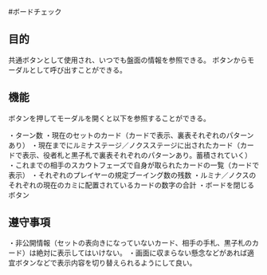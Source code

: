 #ボードチェック

## 目的
共通ボタンとして使用され、いつでも盤面の情報を参照できる。
ボタンからモーダルとして呼び出すことができる。

## 機能
ボタンを押してモーダルを開くと以下を参照することができる。

・ターン数
・現在のセットのカード（カードで表示、裏表それぞれのパターンあり）
・現在までにルミナステージ／ノクスステージに出されたカード（カードで表示、役者札と黒子札で裏表それぞれのパターンあり。蓄積されていく）
・これまでの相手のスカウトフェーズで自身が取られたカードの一覧（カードで表示）
・それぞれのプレイヤーの規定ブーイング数の残数
・ルミナ／ノクスのそれぞれの現在のカミに配置されているカードの数字の合計
・ボードを閉じるボタン

## 遵守事項

・非公開情報（セットの表向きになっていないカード、相手の手札、黒子札のカード）は絶対に表示してはいけない。
・画面に収まらない懸念などがあれば適宜ボタンなどで表示内容を切り替えられるようにして良い。
